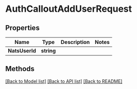 # AuthCalloutAddUserRequest

## Properties

Name | Type | Description | Notes
------------ | ------------- | ------------- | -------------
**NatsUserId** | **string** |  | 

## Methods


[[Back to Model list]](../README.md#documentation-for-models) [[Back to API list]](../README.md#documentation-for-api-endpoints) [[Back to README]](../README.md)


